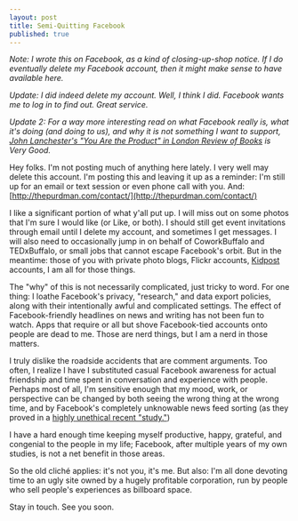```yaml
---
layout: post
title: Semi-Quitting Facebook
published: true
---
```


_Note: I wrote this on Facebook, as a kind of closing-up-shop notice. If I do eventually delete my Facebook account, then it might make sense to have available here._

_Update: I did indeed delete my account. Well, I think I did. Facebook wants me to log in to find out. Great service._

_Update 2: For a way more interesting read on what Facebook really is, what it's doing (and doing to us), and why it is not something I want to support, [John Lanchester's "You Are the Product" in London Review of Books](https://www.lrb.co.uk/v39/n16/john-lanchester/you-are-the-product) is Very Good._

Hey folks. I'm not posting much of anything here lately. I very well may delete this account. I'm posting this and leaving it up as a reminder: I'm still up for an email or text session or even phone call with you. And: [http://thepurdman.com/contact/](http://thepurdman.com/contact/)

I like a significant portion of what y'all put up. I will miss out on some photos that I'm sure I would like (or Like, or both). I should still get event invitations through email until I delete my account, and sometimes I get messages. I will also need to occasionally jump in on behalf of CoworkBuffalo and TEDxBuffalo, or small jobs that cannot escape Facebook's orbit. But in the meantime: those of you with private photo blogs, Flickr accounts, [Kidpost](http://kidpost.net) accounts, I am all for those things.

The "why" of this is not necessarily complicated, just tricky to word. For one thing: I loathe Facebook's privacy, "research," and data export policies, along with their intentionally awful and complicated settings. The effect of Facebook-friendly headlines on news and writing has not been fun to watch. Apps that require or all but shove Facebook-tied accounts onto people are dead to me. Those are nerd things, but I am a nerd in those matters.

I truly dislike the roadside accidents that are comment arguments. Too often, I realize I have I substituted casual Facebook awareness for actual friendship and time spent in conversation and experience with people. Perhaps most of all, I'm sensitive enough that my mood, work, or perspective can be changed by both seeing the wrong thing at the wrong time, and by Facebook's completely unknowable news feed sorting (as they proved in a [highly unethical recent "study."](http://www.theawl.com/2014/06/this-social-network-changed-how-news-works-but-then-it-made-some-news-of-its-own))

I have a hard enough time keeping myself productive, happy, grateful, and congenial to the people in my life; Facebook, after multiple years of my own studies, is not a net benefit in those areas.

So the old cliché applies: it's not you, it's me. But also: I'm all done devoting time to an ugly site owned by a hugely profitable corporation, run by people who sell people's experiences as billboard space.

Stay in touch. See you soon.
